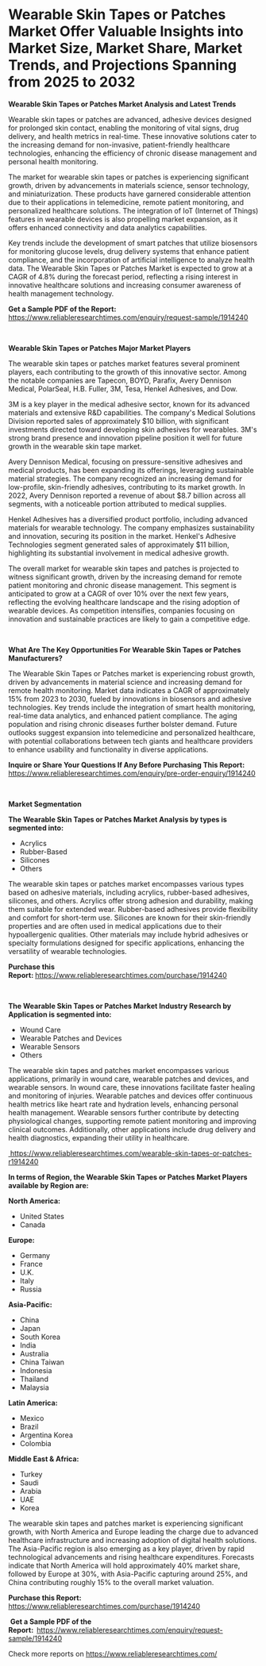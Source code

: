 <p><h1>Wearable Skin Tapes or Patches Market Offer Valuable Insights into Market Size, Market Share, Market Trends, and Projections Spanning from 2025 to 2032</h1></p><p><strong>Wearable Skin Tapes or Patches Market Analysis and Latest Trends</strong></p>
<p><p>Wearable skin tapes or patches are advanced, adhesive devices designed for prolonged skin contact, enabling the monitoring of vital signs, drug delivery, and health metrics in real-time. These innovative solutions cater to the increasing demand for non-invasive, patient-friendly healthcare technologies, enhancing the efficiency of chronic disease management and personal health monitoring.</p><p>The market for wearable skin tapes or patches is experiencing significant growth, driven by advancements in materials science, sensor technology, and miniaturization. These products have garnered considerable attention due to their applications in telemedicine, remote patient monitoring, and personalized healthcare solutions. The integration of IoT (Internet of Things) features in wearable devices is also propelling market expansion, as it offers enhanced connectivity and data analytics capabilities.</p><p>Key trends include the development of smart patches that utilize biosensors for monitoring glucose levels, drug delivery systems that enhance patient compliance, and the incorporation of artificial intelligence to analyze health data. The Wearable Skin Tapes or Patches Market is expected to grow at a CAGR of 4.8% during the forecast period, reflecting a rising interest in innovative healthcare solutions and increasing consumer awareness of health management technology.</p></p>
<p><strong>Get a Sample PDF of the Report:&nbsp;</strong> <a href="https://www.reliableresearchtimes.com/enquiry/request-sample/1914240?utm_campaign=2305&utm_medium=2&utm_source=Github&utm_content=ia&utm_term=10022025&utm_id=wearable-skin-tapes-or-patches">https://www.reliableresearchtimes.com/enquiry/request-sample/1914240</a></p>
<p>&nbsp;</p>
<p><strong>Wearable Skin Tapes or Patches Major Market Players</strong></p>
<p><p>The wearable skin tapes or patches market features several prominent players, each contributing to the growth of this innovative sector. Among the notable companies are Tapecon, BOYD, Parafix, Avery Dennison Medical, PolarSeal, H.B. Fuller, 3M, Tesa, Henkel Adhesives, and Dow.</p><p>3M is a key player in the medical adhesive sector, known for its advanced materials and extensive R&D capabilities. The company's Medical Solutions Division reported sales of approximately $10 billion, with significant investments directed toward developing skin adhesives for wearables. 3M's strong brand presence and innovation pipeline position it well for future growth in the wearable skin tape market.</p><p>Avery Dennison Medical, focusing on pressure-sensitive adhesives and medical products, has been expanding its offerings, leveraging sustainable material strategies. The company recognized an increasing demand for low-profile, skin-friendly adhesives, contributing to its market growth. In 2022, Avery Dennison reported a revenue of about $8.7 billion across all segments, with a noticeable portion attributed to medical supplies.</p><p>Henkel Adhesives has a diversified product portfolio, including advanced materials for wearable technology. The company emphasizes sustainability and innovation, securing its position in the market. Henkel's Adhesive Technologies segment generated sales of approximately $11 billion, highlighting its substantial involvement in medical adhesive growth.</p><p>The overall market for wearable skin tapes and patches is projected to witness significant growth, driven by the increasing demand for remote patient monitoring and chronic disease management. This segment is anticipated to grow at a CAGR of over 10% over the next few years, reflecting the evolving healthcare landscape and the rising adoption of wearable devices. As competition intensifies, companies focusing on innovation and sustainable practices are likely to gain a competitive edge.</p></p>
<p>&nbsp;</p>
<p><strong>What Are The Key Opportunities For Wearable Skin Tapes or Patches Manufacturers?</strong></p>
<p><p>The Wearable Skin Tapes or Patches market is experiencing robust growth, driven by advancements in material science and increasing demand for remote health monitoring. Market data indicates a CAGR of approximately 15% from 2023 to 2030, fueled by innovations in biosensors and adhesive technologies. Key trends include the integration of smart health monitoring, real-time data analytics, and enhanced patient compliance. The aging population and rising chronic diseases further bolster demand. Future outlooks suggest expansion into telemedicine and personalized healthcare, with potential collaborations between tech giants and healthcare providers to enhance usability and functionality in diverse applications.</p></p>
<p><strong>Inquire or Share Your Questions If Any Before Purchasing This Report:</strong> <a href="https://www.reliableresearchtimes.com/enquiry/pre-order-enquiry/1914240?utm_campaign=2305&utm_medium=2&utm_source=Github&utm_content=ia&utm_term=10022025&utm_id=wearable-skin-tapes-or-patches">https://www.reliableresearchtimes.com/enquiry/pre-order-enquiry/1914240</a></p>
<p>&nbsp;</p>
<p><strong>Market Segmentation</strong></p>
<p><strong>The Wearable Skin Tapes or Patches Market Analysis by types is segmented into:</strong></p>
<p><ul><li>Acrylics</li><li>Rubber-Based</li><li>Silicones</li><li>Others</li></ul></p>
<p><p>The wearable skin tapes or patches market encompasses various types based on adhesive materials, including acrylics, rubber-based adhesives, silicones, and others. Acrylics offer strong adhesion and durability, making them suitable for extended wear. Rubber-based adhesives provide flexibility and comfort for short-term use. Silicones are known for their skin-friendly properties and are often used in medical applications due to their hypoallergenic qualities. Other materials may include hybrid adhesives or specialty formulations designed for specific applications, enhancing the versatility of wearable technologies.</p></p>
<p><strong>Purchase this Report:&nbsp;</strong><a href="https://www.reliableresearchtimes.com/purchase/1914240?utm_campaign=2305&utm_medium=2&utm_source=Github&utm_content=ia&utm_term=10022025&utm_id=wearable-skin-tapes-or-patches">https://www.reliableresearchtimes.com/purchase/1914240</a></p>
<p>&nbsp;</p>
<p><strong>The Wearable Skin Tapes or Patches Market Industry Research by Application is segmented into:</strong></p>
<p><ul><li>Wound Care</li><li>Wearable Patches and Devices</li><li>Wearable Sensors</li><li>Others</li></ul></p>
<p><p>The wearable skin tapes and patches market encompasses various applications, primarily in wound care, wearable patches and devices, and wearable sensors. In wound care, these innovations facilitate faster healing and monitoring of injuries. Wearable patches and devices offer continuous health metrics like heart rate and hydration levels, enhancing personal health management. Wearable sensors further contribute by detecting physiological changes, supporting remote patient monitoring and improving clinical outcomes. Additionally, other applications include drug delivery and health diagnostics, expanding their utility in healthcare.</p></p>
<p><a href="https://www.reliableresearchtimes.com/wearable-skin-tapes-or-patches-r1914240?utm_campaign=2305&utm_medium=2&utm_source=Github&utm_content=ia&utm_term=10022025&utm_id=wearable-skin-tapes-or-patches">&nbsp;https://www.reliableresearchtimes.com/wearable-skin-tapes-or-patches-r1914240</a></p>
<p><strong>In terms of Region, the Wearable Skin Tapes or Patches Market Players available by Region are:</strong></p>
<p>
    <p> <strong> North America: </strong>
        <ul>
            <li>United States</li>
            <li>Canada</li>
        </ul>
        </p> 
    <p> <strong> Europe: </strong>
        <ul>
            <li>Germany</li>
            <li>France</li>
            <li>U.K.</li>
            <li>Italy</li>
            <li>Russia</li>
        </ul>
        </p> 
    <p> <strong> Asia-Pacific: </strong>
        <ul>
            <li>China</li>
            <li>Japan</li>
            <li>South Korea</li>
            <li>India</li>
            <li>Australia</li>
            <li>China Taiwan</li>
            <li>Indonesia</li>
            <li>Thailand</li>
            <li>Malaysia</li>
        </ul>
        </p> 
    <p> <strong> Latin America: </strong>
        <ul>
            <li>Mexico</li>
            <li>Brazil</li>
            <li>Argentina Korea</li>
            <li>Colombia</li>
        </ul>
        </p> 
    <p> <strong> Middle East & Africa: </strong>
        <ul>
            <li>Turkey</li>
            <li>Saudi</li>
            <li>Arabia</li>
            <li>UAE</li>
            <li>Korea</li>
        </ul>
    </p>
    </p>
<p><p>The wearable skin tapes and patches market is experiencing significant growth, with North America and Europe leading the charge due to advanced healthcare infrastructure and increasing adoption of digital health solutions. The Asia-Pacific region is also emerging as a key player, driven by rapid technological advancements and rising healthcare expenditures. Forecasts indicate that North America will hold approximately 40% market share, followed by Europe at 30%, with Asia-Pacific capturing around 25%, and China contributing roughly 15% to the overall market valuation.</p></p>
<p><strong>Purchase this Report: </strong><a href="https://www.reliableresearchtimes.com/purchase/1914240?utm_campaign=2305&utm_medium=2&utm_source=Github&utm_content=ia&utm_term=10022025&utm_id=wearable-skin-tapes-or-patches">https://www.reliableresearchtimes.com/purchase/1914240</a></p>
<p>&nbsp;<strong>Get a Sample PDF of the Report:&nbsp;&nbsp;</strong><a href="https://www.reliableresearchtimes.com/enquiry/request-sample/1914240?utm_campaign=2305&utm_medium=2&utm_source=Github&utm_content=ia&utm_term=10022025&utm_id=wearable-skin-tapes-or-patches">https://www.reliableresearchtimes.com/enquiry/request-sample/1914240</a></p>
<p><strong></strong></p>
<p>Check more reports on <a href="https://www.reliableresearchtimes.com/?utm_campaign=2305&utm_medium=2&utm_source=Github&utm_content=ia&utm_term=10022025&utm_id=wearable-skin-tapes-or-patches">https://www.reliableresearchtimes.com/</a></p>